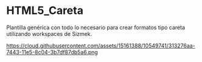# HTML5_Careta
Plantilla genérica con todo lo necesario para crear formatos tipo careta utilizando workspaces de Sizmek.

https://cloud.githubusercontent.com/assets/15161388/10549741/313276aa-7443-11e5-8c04-3b7df87db5a6.png